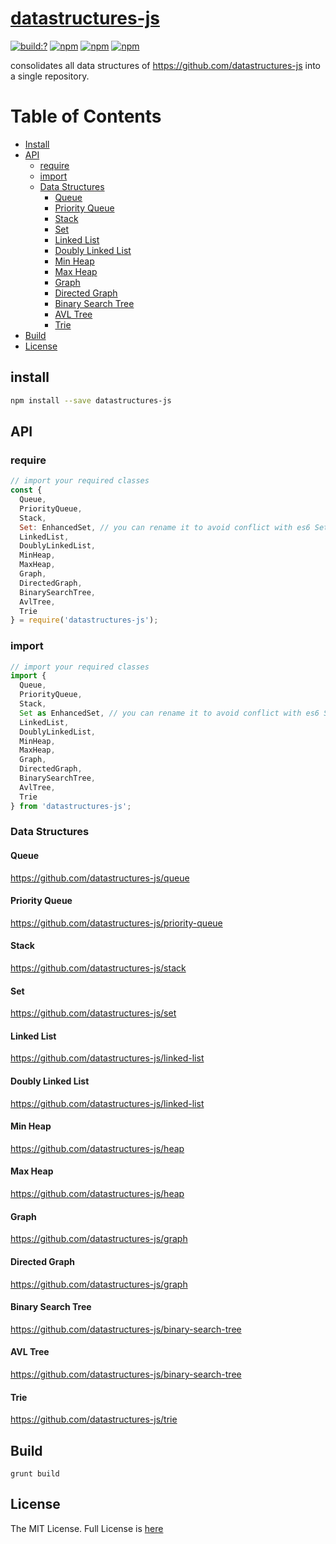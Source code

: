 # [datastructures-js](https://github.com/node-work/datastructures-js)

[![build:?](https://travis-ci.org/js-shelf/datastructures-js.svg?branch=master)](https://travis-ci.org/js-shelf/datastructures-js) 
[![npm](https://img.shields.io/npm/v/datastructures-js.svg)](https://www.npmjs.com/package/datastructures-js)
[![npm](https://img.shields.io/npm/dm/datastructures-js.svg)](https://www.npmjs.com/package/datastructures-js) [![npm](https://img.shields.io/badge/node-%3E=%206.0-blue.svg)](https://www.npmjs.com/package/datastructures-js)

consolidates all data structures of https://github.com/datastructures-js into a single repository.

# Table of Contents
* [Install](#install)
* [API](#api)
  * [require](#require)
  * [import](#import)
  * [Data Structures](#data-structures)
    * [Queue](#queue)
    * [Priority Queue](#priority-queue)
    * [Stack](#stack)
    * [Set](#set)
    * [Linked List](#linked-list)
    * [Doubly Linked List](#doubly-linked-list)
    * [Min Heap](#min-heap)
    * [Max Heap](#max-heap)
    * [Graph](#graph)
    * [Directed Graph](#directed-graph)
    * [Binary Search Tree](#binary-search-tree)
    * [AVL Tree](#avl-tree)
    * [Trie](#trie)
 * [Build](#build)
 * [License](#license)

## install
```sh
npm install --save datastructures-js
```

## API

### require
```js
// import your required classes
const {
  Queue,
  PriorityQueue,
  Stack,
  Set: EnhancedSet, // you can rename it to avoid conflict with es6 Set
  LinkedList,
  DoublyLinkedList,
  MinHeap,
  MaxHeap,
  Graph,
  DirectedGraph,
  BinarySearchTree,
  AvlTree,
  Trie
} = require('datastructures-js');
```

### import
```js
// import your required classes
import {
  Queue,
  PriorityQueue,
  Stack,
  Set as EnhancedSet, // you can rename it to avoid conflict with es6 Set
  LinkedList,
  DoublyLinkedList,
  MinHeap,
  MaxHeap,
  Graph,
  DirectedGraph,
  BinarySearchTree,
  AvlTree,
  Trie
} from 'datastructures-js';
```

### Data Structures

#### Queue
https://github.com/datastructures-js/queue

#### Priority Queue
https://github.com/datastructures-js/priority-queue

#### Stack
https://github.com/datastructures-js/stack

#### Set
https://github.com/datastructures-js/set

#### Linked List
https://github.com/datastructures-js/linked-list

#### Doubly Linked List
https://github.com/datastructures-js/linked-list

#### Min Heap
https://github.com/datastructures-js/heap

#### Max Heap
https://github.com/datastructures-js/heap

#### Graph
https://github.com/datastructures-js/graph

#### Directed Graph
https://github.com/datastructures-js/graph

#### Binary Search Tree
https://github.com/datastructures-js/binary-search-tree

#### AVL Tree
https://github.com/datastructures-js/binary-search-tree

#### Trie
https://github.com/datastructures-js/trie

## Build
```
grunt build
```

## License
The MIT License. Full License is [here](https://github.com/js-shelf/datastructures-js/blob/master/LICENSE)
